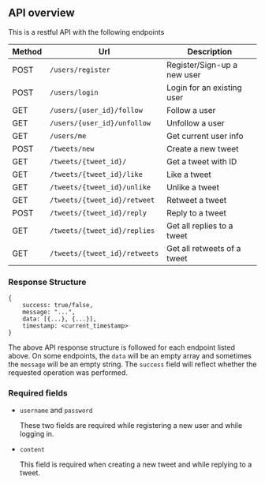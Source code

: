 ## API overview

This is a restful API with the following endpoints

| Method | Url | Description |
| --- | --- | --- |
| POST | `/users/register` | Register/Sign-up a new user |
| POST | `/users/login` | Login for an existing user |
| GET | `/users/{user_id}/follow` | Follow a user |
| GET | `/users/{user_id}/unfollow` | Unfollow a user |
| GET | `/users/me` | Get current user info |
| POST | `/tweets/new` | Create a new tweet |
| GET | `/tweets/{tweet_id}/` | Get a tweet with ID |
| GET | `/tweets/{tweet_id}/like` | Like a tweet |
| GET | `/tweets/{tweet_id}/unlike` | Unlike a tweet |
| GET | `/tweets/{tweet_id}/retweet` | Retweet a tweet |
| POST | `/tweets/{tweet_id}/reply` | Reply to a tweet |
| GET | `/tweets/{tweet_id}/replies` | Get all replies to a tweet |
| GET | `/tweets/{tweet_id}/retweets` | Get all retweets of a tweet |


### Response Structure

```$xslt
{
    success: true/false,
    message: "...",
    data: [{...}, {...}],
    timestamp: <current_timestamp>
}
```

The above API response structure is followed for each endpoint listed above. 
On some endpoints, the `data` will be an empty array and sometimes the `message` will be an empty string.
The `success` field will reflect whether the requested operation was performed.

### Required fields

- `username` and `password`

    These two fields are required while registering a new user and while logging in.
    
- `content`

    This field is required when creating a new tweet and while replying to a tweet.
    